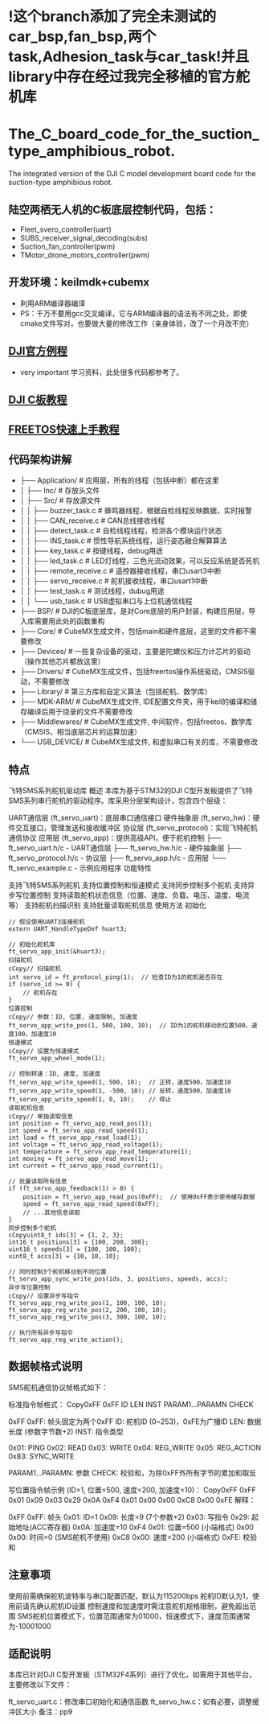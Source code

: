 # !这个branch添加了完全未测试的car_bsp,fan_bsp,两个task,Adhesion_task与car_task!并且library中存在经过我完全移植的官方舵机库
# The_C_board_code_for_the_suction_type_amphibious_robot.

The integrated version of the DJI C model development board code for the suction-type amphibious robot.
## 陆空两栖无人机的C板底层控制代码，包括：
- Fleet_svero_controller(uart)
- SUBS_receiver_signal_decoding(subs)
- Suction_fan_controller(pwm)
- TMotor_drone_motors_controller(pwm)
## 开发环境：keilmdk+cubemx
- 利用ARM编译器编译
- PS：千万不要用gcc交叉编译，它与ARM编译器的语法有不同之处，即使cmake文件写对，也要做大量的修改工作（亲身体验，改了一个月改不完）
## [DJI官方例程](https://github.com/RoboMaster/Development-Board-C-Examples)
- very important 学习资料，此处很多代码都参考了。
## [DJI C板教程](https://github.com/FOCUSDrone/C_code_amphibious_robot/blob/main/RoboMaster%E5%BC%80%E5%8F%91%E6%9D%BFC%E5%9E%8B%E5%B5%8C%E5%85%A5%E5%BC%8F%E8%BD%AF%E4%BB%B6%E6%95%99%E7%A8%8B%E6%96%87%E6%A1%A3.pdf)
## [FREETOS快速上手教程](https://github.com/FOCUSDrone/C_code_amphibious_robot/blob/main/FreeRTOS%E5%AE%8C%E5%85%A8%E5%BC%80%E5%8F%91%E6%89%8B%E5%86%8C%E4%B9%8B%E4%B8%8A%E5%86%8C_%E5%BF%AB%E9%80%9F%E5%85%A5%E9%97%A8.pdf)


## 代码架构讲解
- ├── Application/                # 应用层，所有的线程（包括中断）都在这里
- │   ├── Inc/                    # 存放头文件
- │   ├── Src/                    # 存放源文件
- │   │   ├── buzzer_task.c       # 蜂鸣器线程，根据自检线程反映数据，实时报警
- │   │   ├── CAN_receive.c       # CAN总线接收线程
- │   │   ├── detect_task.c       # 自检线程线程，检测各个模块运行状态
- │   │   ├── INS_task.c          # 惯性导航系统线程，运行姿态融合解算算法
- │   │   ├── key_task.c          # 按键线程，debug用途
- │   │   ├── led_task.c          # LED灯线程，三色光流动效果，可以反应系统是否死机
- │   │   ├── remote_receive.c    # 遥控器接收线程，串口usart3中断
- │   │   ├── servo_receive.c     # 舵机接收线程，串口usart1中断
- │   │   ├── test_task.c         # 测试线程，dubug用途
- │   │   └── usb_task.c          # USB虚拟串口与上位机通信线程
- ├── BSP/                        # DJI的C板底层库，是对Core底层的用户封装，构建应用层，导入库需要用此处的函数重构
- ├── Core/                       # CubeMX生成文件，包括main和硬件底层，这里的文件都不需要修改
- ├── Devices/                    # 一些复杂设备的驱动，主要是陀螺仪和压力计芯片的驱动（操作其他芯片都放这里）
- ├── Drivers/                    # CubeMX生成文件，包括freertos操作系统驱动，CMSIS驱动，不需要修改
- ├── Library/                    # 第三方库和自定义算法（包括舵机、数学库）
- ├── MDK-ARM/                    # CubeMX生成文件, IDE配置文件夹，用于keil的编译和储存编译后用于烧录的文件不需要修改
- ├── Middlewares/                # CubeMX生成文件, 中间软件，包括freetos、数学库（CMSIS，相当底层芯片的运算加速）
- └── USB_DEVICE/                 # CubeMX生成文件, 和虚拟串口有关的库，不需要修改
## 特点
飞特SMS系列舵机驱动库
概述
本库为基于STM32的DJI C型开发板提供了飞特SMS系列串行舵机的驱动程序。库采用分层架构设计，包含四个层级：

UART通信层 (ft_servo_uart)：底层串口通信接口
硬件抽象层 (ft_servo_hw)：硬件交互接口，管理发送和接收缓冲区
协议层 (ft_servo_protocol)：实现飞特舵机通信协议
应用层 (ft_servo_app)：提供高级API，便于舵机控制
├── ft_servo_uart.h/c     - UART通信层
├── ft_servo_hw.h/c       - 硬件抽象层
├── ft_servo_protocol.h/c - 协议层
├── ft_servo_app.h/c      - 应用层
└── ft_servo_example.c    - 示例应用程序
功能特性

支持飞特SMS系列舵机
支持位置控制和恒速模式
支持同步控制多个舵机
支持异步写位置控制
支持读取舵机状态信息（位置、速度、负载、电压、温度、电流等）
支持舵机扫描识别
支持批量读取舵机信息
使用方法
初始化
```
// 假设使用UART3连接舵机
extern UART_HandleTypeDef huart3;

// 初始化舵机库
ft_servo_app_init(&huart3);
扫描舵机
cCopy// 扫描舵机
int servo_id = ft_protocol_ping(1);  // 检查ID为1的舵机是否存在
if (servo_id >= 0) {
    // 舵机存在
}
位置控制
cCopy// 参数：ID, 位置, 速度限制, 加速度
ft_servo_app_write_pos(1, 500, 100, 10);  // ID为1的舵机移动到位置500，速度100，加速度10
恒速模式
cCopy// 设置为恒速模式
ft_servo_app_wheel_mode(1);

// 控制转速：ID, 速度, 加速度
ft_servo_app_write_speed(1, 500, 10);  // 正转，速度500，加速度10
ft_servo_app_write_speed(1, -500, 10); // 反转，速度500，加速度10
ft_servo_app_write_speed(1, 0, 10);    // 停止
读取舵机信息
cCopy// 单独读取信息
int position = ft_servo_app_read_pos(1);
int speed = ft_servo_app_read_speed(1);
int load = ft_servo_app_read_load(1);
int voltage = ft_servo_app_read_voltage(1);
int temperature = ft_servo_app_read_temperature(1);
int moving = ft_servo_app_read_move(1);
int current = ft_servo_app_read_current(1);

// 批量读取所有信息
if (ft_servo_app_feedback(1) > 0) {
    position = ft_servo_app_read_pos(0xFF);  // 使用0xFF表示使用缓存数据
    speed = ft_servo_app_read_speed(0xFF);
    // ...其他信息读取
}
同步控制多个舵机
cCopyuint8_t ids[3] = {1, 2, 3};
int16_t positions[3] = {100, 200, 300};
uint16_t speeds[3] = {100, 100, 100};
uint8_t accs[3] = {10, 10, 10};

// 同时控制3个舵机移动到不同位置
ft_servo_app_sync_write_pos(ids, 3, positions, speeds, accs);
异步写位置控制
cCopy// 设置异步写指令
ft_servo_app_reg_write_pos(1, 100, 100, 10);
ft_servo_app_reg_write_pos(2, 200, 100, 10);
ft_servo_app_reg_write_pos(3, 300, 100, 10);

// 执行所有异步写指令
ft_servo_app_reg_write_action();
```
## 数据帧格式说明
SMS舵机通信协议帧格式如下：

标准指令帧格式：
Copy0xFF 0xFF ID LEN INST PARAM1...PARAMN CHECK

0xFF 0xFF: 帧头固定为两个0xFF
ID: 舵机ID (0~253)，0xFE为广播ID
LEN: 数据长度 (参数字节数+2)
INST: 指令类型

0x01: PING
0x02: READ
0x03: WRITE
0x04: REG_WRITE
0x05: REG_ACTION
0x83: SYNC_WRITE


PARAM1...PARAMN: 参数
CHECK: 校验和，为除0xFF外所有字节的累加和取反


写位置指令帧示例 (ID=1, 位置=500, 速度=200, 加速度=10)：
Copy0xFF 0xFF 0x01 0x09 0x03 0x29 0x0A 0xF4 0x01 0x00 0x00 0xC8 0x00 0xFE
解释：

0xFF 0xFF: 帧头
0x01: ID=1
0x09: 长度=9 (7个参数+2)
0x03: 写指令
0x29: 起始地址(ACC寄存器)
0x0A: 加速度=10
0xF4 0x01: 位置=500 (小端格式)
0x00 0x00: 时间=0 (SMS舵机不使用)
0xC8 0x00: 速度=200 (小端格式)
0xFE: 校验和



## 注意事项

使用前需确保舵机波特率与串口配置匹配，默认为115200bps
舵机ID默认为1，使用前请先确认舵机ID设置
控制速度和加速度时需注意舵机规格限制，避免超出范围
SMS舵机位置模式下，位置范围通常为01000，恒速模式下，速度范围通常为-10001000





## 适配说明
本库已针对DJI C型开发板（STM32F4系列）进行了优化，如需用于其他平台，主要修改以下文件：

ft_servo_uart.c：修改串口初始化和通信函数
ft_servo_hw.c：如有必要，调整缓冲区大小
备注：pp9


